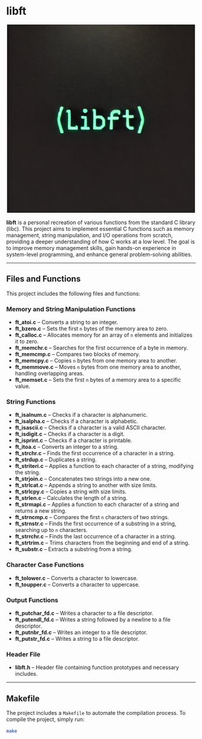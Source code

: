 # libft
<div align="center">
<img src="https://github.com/karam-koujan/libft/blob/main/libft.webp" width="500" alt="libft logo"/>
</div>

**libft** is a personal recreation of various functions from the standard C library (libc). This project aims to implement essential C functions such as memory management, string manipulation, and I/O operations from scratch, providing a deeper understanding of how C works at a low level. The goal is to improve memory management skills, gain hands-on experience in system-level programming, and enhance general problem-solving abilities.

---

## Files and Functions

This project includes the following files and functions:

### Memory and String Manipulation Functions
- **ft_atoi.c** – Converts a string to an integer.
- **ft_bzero.c** – Sets the first `n` bytes of the memory area to zero.
- **ft_calloc.c** – Allocates memory for an array of `n` elements and initializes it to zero.
- **ft_memchr.c** – Searches for the first occurrence of a byte in memory.
- **ft_memcmp.c** – Compares two blocks of memory.
- **ft_memcpy.c** – Copies `n` bytes from one memory area to another.
- **ft_memmove.c** – Moves `n` bytes from one memory area to another, handling overlapping areas.
- **ft_memset.c** – Sets the first `n` bytes of a memory area to a specific value.

### String Functions
- **ft_isalnum.c** – Checks if a character is alphanumeric.
- **ft_isalpha.c** – Checks if a character is alphabetic.
- **ft_isascii.c** – Checks if a character is a valid ASCII character.
- **ft_isdigit.c** – Checks if a character is a digit.
- **ft_isprint.c** – Checks if a character is printable.
- **ft_itoa.c** – Converts an integer to a string.
- **ft_strchr.c** – Finds the first occurrence of a character in a string.
- **ft_strdup.c** – Duplicates a string.
- **ft_striteri.c** – Applies a function to each character of a string, modifying the string.
- **ft_strjoin.c** – Concatenates two strings into a new one.
- **ft_strlcat.c** – Appends a string to another with size limits.
- **ft_strlcpy.c** – Copies a string with size limits.
- **ft_strlen.c** – Calculates the length of a string.
- **ft_strmapi.c** – Applies a function to each character of a string and returns a new string.
- **ft_strncmp.c** – Compares the first `n` characters of two strings.
- **ft_strnstr.c** – Finds the first occurrence of a substring in a string, searching up to `n` characters.
- **ft_strrchr.c** – Finds the last occurrence of a character in a string.
- **ft_strtrim.c** – Trims characters from the beginning and end of a string.
- **ft_substr.c** – Extracts a substring from a string.

### Character Case Functions
- **ft_tolower.c** – Converts a character to lowercase.
- **ft_toupper.c** – Converts a character to uppercase.

### Output Functions
- **ft_putchar_fd.c** – Writes a character to a file descriptor.
- **ft_putendl_fd.c** – Writes a string followed by a newline to a file descriptor.
- **ft_putnbr_fd.c** – Writes an integer to a file descriptor.
- **ft_putstr_fd.c** – Writes a string to a file descriptor.

### Header File
- **libft.h** – Header file containing function prototypes and necessary includes.

---

## Makefile

The project includes a `Makefile` to automate the compilation process. To compile the project, simply run:

```bash
make
```
